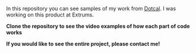 In this repository you can see samples of my work from [Dotcal](https://www.dotcal.co/). I was working on this product at Extrums.

**Clone the repository to see the video examples of how each part of code works**

**If you would like to see the entire project, please contact me!**
